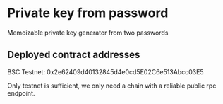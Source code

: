 # Private key from password

Memoizable private key generator from two passwords

## Deployed contract addresses

BSC Testnet: 0x2e62409d40132845d4e0cd5E02C6e513Abcc03E5

Only testnet is sufficient, we only need a chain with a reliable public rpc endpoint.
